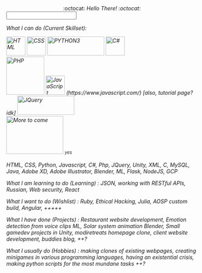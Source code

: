 <!--
### Hi there 👋


**MansiAyer/MansiAyer** is a ✨ _special_ ✨ repository because its `README.md` (this file) appears on your GitHub profile.

Here are some ideas to get you started:

- 🔭 I’m currently working on ...
- 🌱 I’m currently learning ...
- 👯 I’m looking to collaborate on ...
- 🤔 I’m looking for help with ...
- 💬 Ask me about ...
- 📫 How to reach me: ...
- 😄 Pronouns: ...
- ⚡ Fun fact: ...
-->


<div align="center"> :octocat: <i>Hello There!<i> :octocat: <span> </div>
<input type="text" pattern="/general kenobi/i"/>
   
<!--
   Skills : 
       [![HTML](https://www.w3.org/html/logo/badge/html5-badge-h-solo.png)](http://www.w3.org/html/logo/) 
       [![CSS](https://upload.wikimedia.org/wikipedia/commons/6/62/CSS3_logo.svg)](https://commons.wikimedia.org/wiki/File:CSS3_logo.svg) 
       [![PYTHON3](https://www.python.org/static/community_logos/python-logo-generic.svg)](https://www.python.org/community/logos/) 
       [![C#](https://upload.wikimedia.org/wikipedia/commons/0/0d/C_Sharp_wordmark.svg)](https://commons.wikimedia.org/wiki/File:C_Sharp_wordmark.svg) 
       [![PHP](https://www.php.net/images/logos/new-php-logo.svg)](https://www.php.net/download-logos.php) 
       [![JavaScript](idk bruh)](https://www.javascript.com/) [also, tutorial page? idk](https://javascript.info/)
       [![JQuery](much legal, such scare)](https://brand.jquery.org/logos/#the-mark) 
       [![More to come](http://cdn2.scratch.mit.edu/get_image/gallery/981806_170x100.png)](https://www.deviantart.com/annefaizuani/art/FREE-TO-USE-Loading-animation-483231761) 
   -->
  
   <p> What I can do (Current Skillset): </p>
   <div>
      <span> <a href="http://www.w3.org/html/logo/"> <img alt="HTML" src="https://www.w3.org/html/logo/badge/html5-badge-h-solo.png" width="50" height="50"></a> </span>
      <span>  <a href="https://commons.wikimedia.org/wiki/File:CSS3_logo.svg"> <img alt="CSS" src="https://upload.wikimedia.org/wikipedia/commons/6/62/CSS3_logo.svg" width="50" height="50"></a> </span>
      <span>  <a href="https://www.python.org/community/logos/"> <img alt="PYTHON3" src="https://www.python.org/static/community_logos/python-logo-generic.svg" width="150" height="50"></a> </span>
      <span>  <a href="https://commons.wikimedia.org/wiki/File:C_Sharp_wordmark.svg"> <img alt="C#" src="https://upload.wikimedia.org/wikipedia/commons/0/0d/C_Sharp_wordmark.svg" width="50" height="50"></a> </span>
      <br>
      <span> <a href="https://www.php.net/download-logos.php"> <img alt="PHP" src="https://www.php.net/images/logos/new-php-logo.svg" width="100" height="100"></a> </span>
      <span> <a href="https://javascript.info/"> <img alt="JavaScript" src="https://seeklogo.net/wp-content/uploads/2015/07/javascript-logo-vector-download.jpg" width="50" height="50"></a> (https://www.javascript.com/) [also, tutorial page? idk]</span>
      <span bgcolor="#ffffff">  <a href="https://brand.jquery.org/logos/#the-mark"> <img alt="JQuery" src="https://upload.wikimedia.org/wikipedia/commons/thumb/f/fd/JQuery-Logo.svg/1200px-JQuery-Logo.svg.png" width="150" height="50"></a> </span>
      <br>
      <span>  <a href="https://www.deviantart.com/annefaizuani/art/FREE-TO-USE-Loading-animation-483231761"> <img alt="More to come" src="http://cdn2.scratch.mit.edu/get_image/gallery/981806_170x100.png" width="150" height="100"></a> <small>yes</small> </span>
      <br>
      <br>
      <span>
         HTML, CSS, Python, Javascript, C#, Php, JQuery, Unity, XML, C, MySQL, Java, Adobe XD, Adobe Illustrator, Blender, ML, Flask, NodeJS, GCP
      </span>
      
   </div>   
   
   <p> What I am learning to do (Learning) :
      JSON, working with RESTful APIs, Russian, Web security, React
   </p>
   
   <p> What I want to do (Wishlist) :
      Ruby, Ethical Hacking, Julia, AOSP custom build, Angular, +++++
   </p>
   
   <p> What I have done (Projects) :
      Restaurant website development, Emotion detection from voice clips ML, Solar system animation Blender, Small gamedev projects in Unity, modiretreats homepage clone, client website development, buddies blog, ++?
   </p>
   
   <p> What I usually do (Hobbies) :
      making clones of existing webpages, creating minigames in various programming languages, having an existential crisis, making python scripts for the most mundane tasks ++?
   </p>
   
  <!-- 
-->
   

